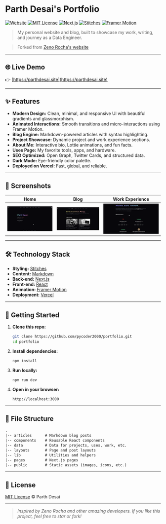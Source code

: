 # Parth Desai's Portfolio

[![Website](https://img.shields.io/website?url=https%3A%2F%2Fparthdesai.site)](https://parthdesai.site)
[![MIT License](https://img.shields.io/badge/license-MIT-blue.svg)](http://parthdesai.mit-license.org/)
[![Next.js](https://img.shields.io/badge/built%20with-Next.js-000?logo=next.js)](https://nextjs.org/)
[![Stitches](https://img.shields.io/badge/styling-Stitches-8e44ad)](https://stitches.dev/)
[![Framer Motion](https://img.shields.io/badge/animation-Framer%20Motion-e17055)](https://www.framer.com/motion/)

> My personal website and blog, built to showcase my work, writing, and journey as a Data Engineer.

> Forked from [Zeno Rocha's website](https://github.com/zenorocha/zenorocha.com/tree/main)

---

## 🌐 Live Demo

👉 [https://parthdesai.site](https://parthdesai.site)

---

## ✨ Features

- **Modern Design:** Clean, minimal, and responsive UI with beautiful gradients and glassmorphism.
- **Animated Interactions:** Smooth transitions and micro-interactions using Framer Motion.
- **Blog Engine:** Markdown-powered articles with syntax highlighting.
- **Project Showcase:** Dynamic project and work experience sections.
- **About Me:** Interactive bio, Lottie animations, and fun facts.
- **Uses Page:** My favorite tools, apps, and hardware.
- **SEO Optimized:** Open Graph, Twitter Cards, and structured data.
- **Dark Mode:** Eye-friendly color palette.
- **Deployed on Vercel:** Fast, global, and reliable.

---

## 📸 Screenshots

| Home                                      | Blog                                                         | Work Experience                                       |
| ----------------------------------------- | ------------------------------------------------------------ | ---------------------------------------------- |
| ![Home](public/static/images/Screenshots/Home.png) | ![Blog](public/static/images/Screenshots/Articles.png) | ![Work Experience](public/static/images/Screenshots/Work.png) |

---

## 🛠️ Technology Stack

- **Styling:** [Stitches](https://stitches.dev/)
- **Content:** [Markdown](https://daringfireball.net/projects/markdown/)
- **Back-end:** [Next.js](https://nextjs.org/)
- **Front-end:** [React](https://reactjs.org/)
- **Animation:** [Framer Motion](https://www.framer.com/motion/)
- **Deployment:** [Vercel](https://vercel.com/)

---

## 🚀 Getting Started

1. **Clone this repo:**
    ```sh
    git clone https://github.com/pycoder2000/portfolio.git
    cd portfolio
    ```

2. **Install dependencies:**
    ```sh
    npm install
    ```

3. **Run locally:**
    ```sh
    npm run dev
    ```

4. **Open in your browser:**
    ```
    http://localhost:3000
    ```

---

## 📁 File Structure

```
.
|-- articles      # Markdown blog posts
|-- components    # Reusable React components
|-- data          # Data for projects, uses, work, etc.
|-- layouts       # Page and post layouts
|-- lib           # Utilities and helpers
|-- pages         # Next.js pages
|-- public        # Static assets (images, icons, etc.)
```

---

## 📄 License

[MIT License](http://parthdesai.mit-license.org/) © Parth Desai

---

> _Inspired by Zeno Rocha and other amazing developers. If you like this project, feel free to star or fork!_